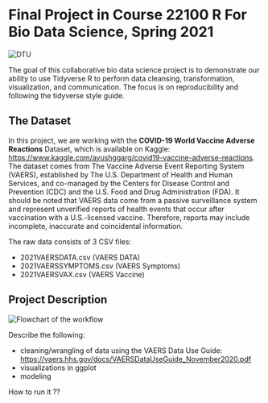 
# Final Project in Course 22100 R For Bio Data Science, Spring 2021
![DTU](https://github.com/rforbiodatascience21/2021_group14_final_project/blob/main/DTU_Logo(1).jpg)


The goal of this collaborative bio data science project is to demonstrate our ability to use Tidyverse R to perform data cleansing, transformation, visualization, and communication. The focus is on reproducibility and following the tidyverse style guide.



## The Dataset
In this project, we are working with the **COVID-19 World Vaccine Adverse Reactions** Dataset, which is available on Kaggle: https://www.kaggle.com/ayushggarg/covid19-vaccine-adverse-reactions. The dataset comes from The Vaccine Adverse Event Reporting System (VAERS), established by The U.S. Department of Health and Human Services, and co-managed by the Centers for Disease Control and Prevention (CDC) and the U.S. Food and Drug Administration (FDA). It should be noted that VAERS data come from a passive surveillance system and represent unverified reports of health events that occur after vaccination with a U.S.-licensed vaccine. Therefore, reports may include incomplete, inaccurate and coincidental information.  

The raw data consists of 3 CSV files:

- 2021VAERSDATA.csv (VAERS DATA) 
- 2021VAERSSYMPTOMS.csv (VAERS Symptoms) 
- 2021VAERSVAX.csv (VAERS Vaccine)
 


## Project Description

![Flowchart of the workflow](https://github.com/rforbiodatascience21/2021_group14_final_project/blob/main/doc/Flowchart.jpg)

Describe the following: 

- cleaning/wrangling of data using the VAERS Data Use Guide: https://vaers.hhs.gov/docs/VAERSDataUseGuide_November2020.pdf
- visualizations in ggplot
- modeling 

How to run it ??




